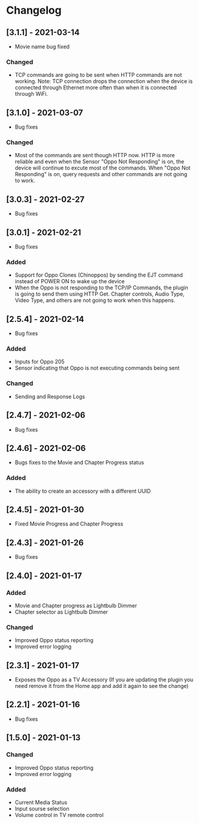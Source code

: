 # Changelog
## [3.1.1] - 2021-03-14
- Movie name bug fixed
### Changed
- TCP commands are going to be sent when HTTP commands are not working. Note: TCP connection drops the connection when the device is connected through Ethernet more often than when it is connected through WiFi.
## [3.1.0] - 2021-03-07
- Bug fixes
### Changed
- Most of the commands are sent though HTTP now. HTTP is more reliable and even when the Sensor "Oppo Not Responding" is on, the device will continue to excute most of the commands. When "Oppo Not Responding" is on, query requests and other commands are not going to work. 
## [3.0.3] - 2021-02-27
- Bug fixes
## [3.0.1] - 2021-02-21
- Bug fixes
### Added
- Support for Oppo Clones (Chinoppos) by sending the EJT command instead of POWER ON to wake up the device
- When the Oppo is not responding to the TCP/IP Commands, the plugin is going to send them using HTTP Get. Chapter controls, Audio Type, Video Type, and others are not going to work when this happens.
## [2.5.4] - 2021-02-14
- Bug fixes
### Added
- Inputs for Oppo 205
- Sensor indicating that Oppo is not executing commands being sent
### Changed
- Sending and Response Logs
## [2.4.7] - 2021-02-06
- Bug fixes
## [2.4.6] - 2021-02-06
- Bugs fixes to the Movie and Chapter Progress status
### Added
- The ability to create an accessory with a different UUID
## [2.4.5] - 2021-01-30
- Fixed Movie Progress and Chapter Progress
## [2.4.3] - 2021-01-26
- Bug fixes
## [2.4.0] - 2021-01-17
### Added
- Movie and Chapter progress as Lightbulb Dimmer
- Chapter selector as Lightbulb Dimmer
### Changed
- Improved Oppo status reporting
- Improved error logging
## [2.3.1] - 2021-01-17
- Exposes the Oppo as a TV Accessory (If you are updating the plugin you need remove it from the Home app and add it again to see the change)
## [2.2.1] - 2021-01-16
- Bug fixes
## [1.5.0] - 2021-01-13
### Changed
- Improved Oppo status reporting
- Improved error logging
### Added
- Current Media Status
- Input sourse selection
- Volume control in TV remote control
